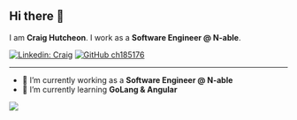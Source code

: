 ## Hi there 👋

I am **Craig Hutcheon**. I work as a **Software Engineer @ N-able**.

[![Linkedin: Craig](https://img.shields.io/badge/-Craig-blue?style=flat-square&logo=Linkedin&logoColor=white&link=hhttps://www.linkedin.com/in/craig-hutcheon-234420163/)](https://www.linkedin.com/in/craig-hutcheon-234420163/)
[![GitHub ch185176](https://img.shields.io/github/followers/craigh33?label=follow&style=social)](https://github.com/craigh33)

---

- 🔭 I’m currently working as a **Software Engineer @ N-able**
- 🌱 I’m currently learning **GoLang & Angular**

<a href="https://github.com/anuraghazra/github-readme-stats">
  <img align="center" src="https://github-readme-stats.vercel.app/api?username=craigh33&show_icons=true&theme=vision-friendly-dark&&count_private=true&hide=stars,issues,contribs&&include_all_commits=true"/>
</a>

